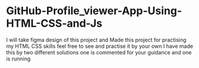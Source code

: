 # GitHub-Profile_viewer-App-Using-HTML-CSS-and-Js
I will take figma design of this project and Made this project for practising my HTML CSS skills feel free to see and practise it by your own I have made this by two different solutions one is commented for your guidance and one is running 
